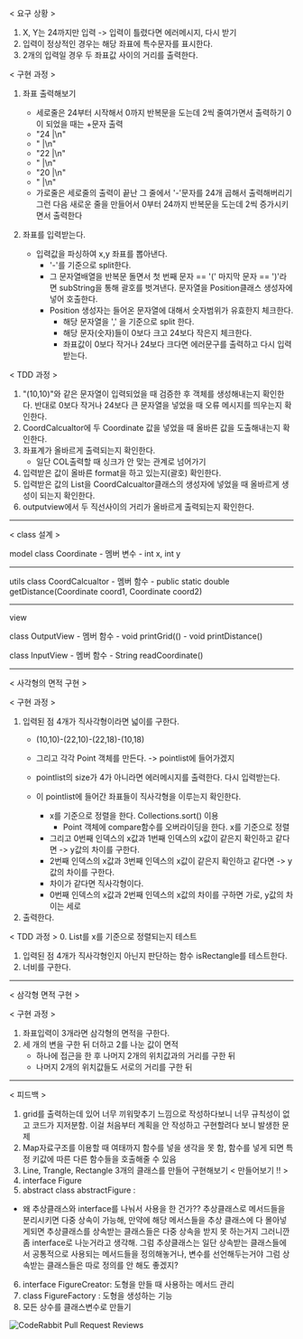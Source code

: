 < 요구 상황 >
1. X, Y는 24까지만 입력 -> 입력이 틀렸다면 에러메시지, 다시 받기
2. 입력이 정상적인 경우는 해당 좌표에 특수문자를 표시한다. 
3. 2개의 입력일 경우 두 좌표값 사이의 거리를 출력한다. 


< 구현 과정 >
1. 좌표 출력해보기 
    - 세로줄은 24부터 시작해서 0까지 반복문을 도는데 2씩 줄여가면서
      출력하기 0이 되었을 때는 +문자 출력 
    - "24  |\n"
    - "    |\n"
    - "22  |\n"
    - "    |\n"
    - "20  |\n"
    - "    |\n"
    - 가로줄은 세로줄의 출력이 끝난 그 줄에서 '-'문자를 24개 곱해서
      출력해버리기 그런 다음 새로운 줄을 만들어서 0부터 24까지 반복문을 
      도는데 2씩 증가시키면서 출력한다


2. 좌표를 입력받는다.
    - 입력값을 파싱하여 x,y 좌표를 뽑아낸다.
        - '-'를 기준으로 split한다.
        - 그 문자열배열을 반복문 돌면서 첫 번째 문자 == '(' 
          마지막 문자 == ')'라면 subString을 통해 괄호를 벗겨낸다. 문자열을 Position클래스 생성자에 넣어 호출한다. 
        - Position 생성자는 들어온 문자열에 대해서 숫자범위가 유효한지 체크한다.
            - 해당 문자열을 ',' 을 기준으로 split 한다. 
            - 해당 문자(숫자)들이 0보다 크고 24보다 작은지 체크한다.
            - 좌표값이 0보다 작거나 24보다 크다면 에러문구를 출력하고
              다시 입력받는다. 


< TDD 과정 > 
1. "(10,10)"와 같은 문자열이 입력되었을 때 검증한 후 객체를 생성해내는지 확인한다. 반대로 0보다 작거나 24보다 큰 문자열을 넣었을 때 오류 메시지를 띄우는지 확인한다. 
2. CoordCalcualtor에 두 Coordinate 값을 넣었을 때 올바른 값을 도출해내는지 확인한다. 
3. 좌표계가 올바르게 출력되는지 확인한다.
    - 일단 COL출력할 때 싱크가 안 맞는 관계로 넘어가기
4. 입력받은 값이 올바른 format을 하고 있는지(괄호) 확인한다.
5. 입력받은 값의 List<String>을 CoordCalcualtor클래스의 생성자에 넣었을 때 올바르게 생성이 되는지 확인한다.
6. outputview에서 두 직선사이의 거리가 올바르게 출력되는지 확인한다.

---------------------------------------------
< class 설계 >

model
class Coordinate
    - 멤버 변수
        - int x, int y


-----------------------------------------------
utils
class CoordCalcualtor
    - 멤버 함수
        - public static double getDistance(Coordinate coord1, Coordinate coord2)


-----------------------------------------------
view

class OutputView
    - 멤버 함수
        - void printGrid(()
        - void printDistance()

class InputView
    - 멤버 함수
        - String readCoordinate()



------------------------------------------------------

< 사각형의 면적 구현 >

< 구현 과정 >
1. 입력된 점 4개가 직사각형이라면 넓이를 구한다.
    - (10,10)-(22,10)-(22,18)-(10,18)
    - 그리고 각각 Point 객체를 만든다. -> pointlist에 들어가겠지
    - pointlist의 size가 4가 아니라면 에러메시지를 출력한다. 다시 입력받는다.
   
    - 이 pointlist에 들어간 좌표들이 직사각형을 이루는지 확인한다.
        - x를 기준으로 정렬을 한다. Collections.sort() 이용 
            - Point 객체에 compare함수를 오버라이딩을 한다. x를 기준으로 정렬
        - 그리고 0번째 인덱스의 x값과 1번째 인덱스의 x값이 같은지 확인하고 같다면 -> y값의 차이를 구한다.
        - 2번째 인덱스의 x값과 3번째 인덱스의 x값이 같은지 확인하고 같다면 -> y값의 차이를 구한다.
        - 차이가 같다면 직사각형이다. 
        - 0번째 인덱스의 x값과 2번째 인덱스의 x값의 차이를 구하면 가로, y값의 차이는 세로 
2. 출력한다.


< TDD 과정 >
0. List<Point>를 x를 기준으로 정렬되는지 테스트
1. 입력된 점 4개가 직사각형인지 아닌지 판단하는 함수 isRectangle를 테스트한다.  
2. 너비를 구한다.

----------------------------------------------------------------

< 삼각형 면적 구현 >

< 구현 과정 >
1. 좌표입력이 3개라면 삼각형의 면적을 구한다.
2. 세 개의 변을 구한 뒤 더하고 2를 나눈 값이 면적
    - 하나에 접근을 한 후 나머지 2개의 위치값과의 거리를 구한 뒤 
    - 나머지 2개의 위치값들도 서로의 거리를 구한 뒤 




--------------------------------------------------------------------

< 피드백 > 
1. grid를 출력하는데 있어 너무 끼워맞추기 느낌으로 작성하다보니 너무 규칙성이 없고 코드가 지저분함. 이걸 처음부터 계획을 안 작성하고 구현할려다 보니 발생한 문제
2. Map자료구조를 이용할 때 여태까지 함수를 넣을 생각을 못 함, 함수를 넣게 되면 특정 키값에 따른 다른 함수들을 호출해줄 수 있음 
3. Line, Trangle, Rectangle 3개의 클래스를 만들어 구현해보기
< 만들어보기 !! >
4. interface Figure  
5. abstract class abstractFigure :
- 왜 추상클래스와 interface를 나눠서 사용을 한 건가?? 추상클래스로 메서드들을 분리시키면 다중 상속이 가능해, 만약에 해당 메서스들을 추상 클래스에 다 몰아넣게되면
추상클래스를 상속받는 클래스들은 다중 상속을 받지 못 하는거지 그러니깐 좀 interface로 나눈거라고 생각해. 그럼 추상클래스는 일단 상속받는 클래스들에서 공통적으로 
사용되는 메서드들을 정의해놓거나, 변수를 선언해두는거야 그럼 상속받는 클래스들은 따로 정의를 안 해도 좋겠지? 

6. interface FigureCreator: 도형을 만들 때 사용하는 메서드 관리
7. class  FigureFactory   : 도형을 생성하는 기능
8. 모든 상수를 클래스변수로 만들기

![CodeRabbit Pull Request Reviews](https://img.shields.io/coderabbit/prs/github/duckjunyeong/java-coordinate-playground?utm_source=oss&utm_medium=github&utm_campaign=duckjunyeong%2Fjava-coordinate-playground&labelColor=171717&color=FF570A&link=https%3A%2F%2Fcoderabbit.ai&label=CodeRabbit+Reviews)
